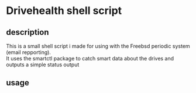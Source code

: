 # Drivehealth shell script #

## description ##

This is a small shell script i made for using with the Freebsd periodic system (email repporting).  
It uses the smartctl package to catch smart data about the drives and outputs a simple status output

## usage ##




